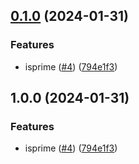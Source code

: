 ## [0.1.0](https://github.com/Tom-abc/npmtest/compare/v0.0.0...v0.1.0) (2024-01-31)


### Features

* isprime ([#4](https://github.com/Tom-abc/npmtest/issues/4)) ([794e1f3](https://github.com/Tom-abc/npmtest/commit/794e1f3fe301e924feeb44ce791775956db21c33))

## 1.0.0 (2024-01-31)


### Features

* isprime ([#4](https://github.com/Tom-abc/npmtest/issues/4)) ([794e1f3](https://github.com/Tom-abc/npmtest/commit/794e1f3fe301e924feeb44ce791775956db21c33))
